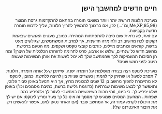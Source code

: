

<div id="corps" class="rtl" dir="rtl">
<h2>חיים חדשים למחשבך הישן</h2>


  מערכת חלונות דורשת יותר ויותר משאבי חומרה בהתאם להתקדמות גרסת המוצר 
  (95,98,Me,XP,וכו׳...)
  לכן, אם ברצונך להמשיך להריץ חלונות, עליך לרכוש חומרה חדשה בקביעות.  
  עם זאת, לא נראית שום סיבה להתפתחות המהירה. כמובן, מעטים האנשים שבאמת זקוקים לכח מחשוב רב ולחומרה חדשנית, 
  אך למרבית המשתמשים, שגולשים מעט ברשת, קוראים וכותבים מיילים, כותבים קובצי טקסט ושקפים, מה הטעם ברכישת מחשב חדש כל שנתיים, שלוש או ארבע,
  פרט לתרומה לרווחתו הכלכלית של היצרן? ומה הן הסיבות המעמיקות לכך שהמחשב שלך לא יכול לעשות את אותן המשימות שעשה היטב לפני חמש שנים?




  מערכת לינוקס רצה בצורה מושלמת על חומרה ישנה, שייתכן שעל אותה חומרה, חלונות 7 תסרב לפעול או שתיתן לך להמתין כעשרים שניות בין לחיצה ללחיצה. 
  כמובן, לינוקס לא מתיימרת להפוך מחשב בן 12 שנים למכונית מרוץ, אך היא תפעל באופן סביר פלוס, ותאפשר לך לבצע משימות שגרתיות (כדוגמת גלישה ברשת, כתיבת מסמכים וכו׳)
 באופן שלא יפריע לך. כי ביננו, זוהי מהות השימושיות במחשב- לעזור לך ולהפריע כמה שפחות..
  המחשב המסוים שמגיש לך מסמך זה אינו כל כך צעיר ומריץ לינוקס: אם יש לך את היכולת לקרוא עמוד זה, אז המחשב עובד (אם האתר נטען לאט, אפשר להאשים רק את חיבור האינטרנט שלי).
  


</div>



